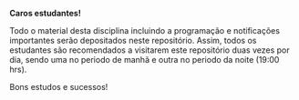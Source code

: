 **Caros estudantes!**

Todo o material desta disciplina incluindo a programação e notificações importantes serão depositados neste repositório. Assim, todos os estudantes são recomendados a visitarem este repositório duas vezes por dia, sendo uma no periodo de manhã e outra no periodo da noite (19:00 hrs).

Bons estudos e sucessos!
